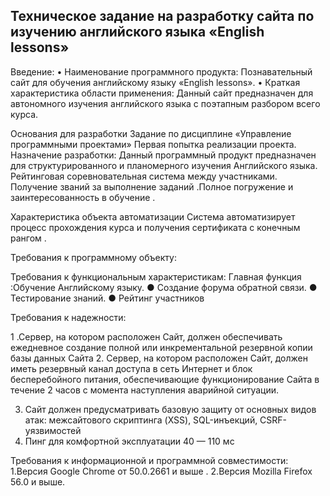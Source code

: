 ## Техническое задание на разработку сайта по изучению английского языка   «English lessons»  
	

Введение:
•	Наименование программного продукта: Познавательный сайт для обучения английскому языку «English lessons». 
•	Краткая характеристика области применения: Данный сайт предназначен для автономного изучения английского языка с поэтапным разбором всего курса.

Основания для разработки
Задание по дисциплине «Управление программными проектами»
Первая попытка реализации проекта.
Назначение разработки:
Данный программный продукт предназначен для структурированного и планомерного изучения Английского языка. Рейтинговая соревновательная система между участниками.
Получение званий за выполнение заданий .Полное погружение и заинтересованность  в обучение .

Характеристика объекта автоматизации
Система автоматизирует процесс прохождения курса и получения сертификата с конечным рангом .
 
Требования к программному объекту:


Требования к функциональным характеристикам:
Главная функция :Обучение Английскому языку.
● Создание форума обратной связи.
● Тестирование знаний.
● Рейтинг участников 



Требования к надежности:

1 .Сервер, на котором расположен Сайт, должен обеспечивать ежедневное создание полной или инкрементальной резервной копии базы данных Сайта
2. Сервер, на котором расположен Сайт, должен иметь резервный канал доступа в сеть Интернет и блок бесперебойного питания, обеспечивающие функционирование Сайта в течение 2 часов с момента наступления аварийной ситуации.

3. Сайт должен предусматривать базовую защиту от основных видов атак: межсайтового скриптинга (XSS), SQL-инъекций, CSRF-уязвимостей
4. Пинг для комфортной эксплуатации 40 — 110 мс 

Требования к информационной и программной совместимости:
1.Версия Google Chrome от 50.0.2661 и выше .
2.Версия Mozilla Firefox 56.0 и выше.




